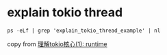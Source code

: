 # explain tokio thread

``` shell
ps -eLf | grep 'explain_tokio_thread_example' | nl
```
copy from [理解tokio核心(1): runtime](https://rust-book.junmajinlong.com/ch100/01_understand_tokio_runtime.html)
